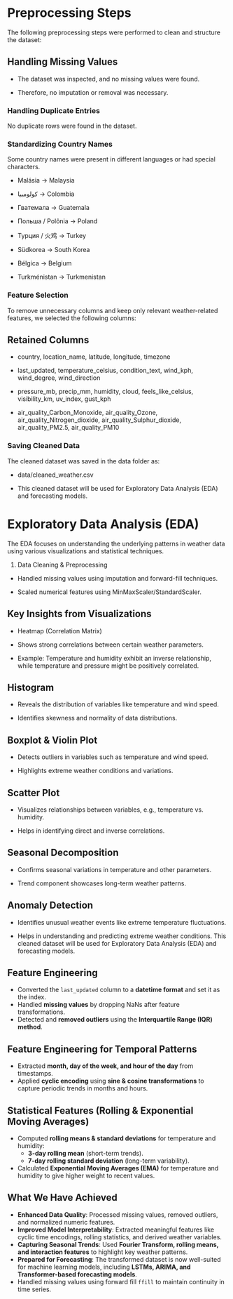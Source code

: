 # Preprocessing Steps

The following preprocessing steps were performed to clean and structure the dataset:

## Handling Missing Values

- The dataset was inspected, and no missing values were found.

- Therefore, no imputation or removal was necessary.

### Handling Duplicate Entries

No duplicate rows were found in the dataset.

### Standardizing Country Names

Some country names were present in different languages or had special characters.

- Malásia → Malaysia

- كولومبيا → Colombia

- Гватемала → Guatemala

- Польша / Polônia → Poland

- Турция / 火鸡 → Turkey

- Südkorea → South Korea

- Bélgica → Belgium

- Turkménistan → Turkmenistan

### Feature Selection

To remove unnecessary columns and keep only relevant weather-related features, we selected the following columns:

## Retained Columns

- country, location_name, latitude, longitude, timezone

- last_updated, temperature_celsius, condition_text, wind_kph, wind_degree, wind_direction

- pressure_mb, precip_mm, humidity, cloud, feels_like_celsius, visibility_km, uv_index, gust_kph

- air_quality_Carbon_Monoxide, air_quality_Ozone, air_quality_Nitrogen_dioxide, air_quality_Sulphur_dioxide, air_quality_PM2.5, air_quality_PM10

### Saving Cleaned Data

The cleaned dataset was saved in the data folder as:

- data/cleaned_weather.csv

- This cleaned dataset will be used for Exploratory Data Analysis (EDA) and forecasting models.

# Exploratory Data Analysis (EDA)

The EDA focuses on understanding the underlying patterns in weather data using various visualizations and statistical techniques.

1. Data Cleaning & Preprocessing

- Handled missing values using imputation and forward-fill techniques.

- Scaled numerical features using MinMaxScaler/StandardScaler.

## Key Insights from Visualizations

- Heatmap (Correlation Matrix)

- Shows strong correlations between certain weather parameters.

- Example: Temperature and humidity exhibit an inverse relationship, while temperature and pressure might be positively correlated.

## Histogram

- Reveals the distribution of variables like temperature and wind speed.

- Identifies skewness and normality of data distributions.

## Boxplot & Violin Plot

- Detects outliers in variables such as temperature and wind speed.

- Highlights extreme weather conditions and variations.

## Scatter Plot

- Visualizes relationships between variables, e.g., temperature vs. humidity.

- Helps in identifying direct and inverse correlations.

## Seasonal Decomposition

- Confirms seasonal variations in temperature and other parameters.

- Trend component showcases long-term weather patterns.

## Anomaly Detection

- Identifies unusual weather events like extreme temperature fluctuations.

- Helps in understanding and predicting extreme weather conditions.
This cleaned dataset will be used for Exploratory Data Analysis (EDA) and forecasting models.

## Feature Engineering

- Converted the `last_updated` column to a **datetime format** and set it as the index.
- Handled **missing values** by dropping NaNs after feature transformations.
- Detected and **removed outliers** using the **Interquartile Range (IQR) method**.

## Feature Engineering for Temporal Patterns
- Extracted **month, day of the week, and hour of the day** from timestamps.
- Applied **cyclic encoding** using **sine & cosine transformations** to capture periodic trends in months and hours.

## Statistical Features (Rolling & Exponential Moving Averages)
- Computed **rolling means & standard deviations** for temperature and humidity:
  - **3-day rolling mean** (short-term trends).
  - **7-day rolling standard deviation** (long-term variability).
- Calculated **Exponential Moving Averages (EMA)** for temperature and humidity to give higher weight to recent values.
## What We Have Achieved
- **Enhanced Data Quality**: Processed missing values, removed outliers, and normalized numeric features.  
- **Improved Model Interpretability**: Extracted meaningful features like cyclic time encodings, rolling statistics, and derived weather variables.  
- **Capturing Seasonal Trends**: Used **Fourier Transform, rolling means, and interaction features** to highlight key weather patterns.  
- **Prepared for Forecasting**: The transformed dataset is now well-suited for machine learning models, including **LSTMs, ARIMA, and Transformer-based forecasting models**.
- Handled missing values using forward fill `ffill` to maintain continuity in time series.